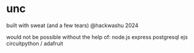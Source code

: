 # unc
built with sweat (and a few tears) @hackwashu 2024

would not be possible without the help of:
node.js express
postgresql 
ejs
circuitpython / adafruit





